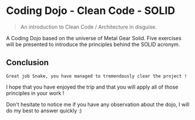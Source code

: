 # Coding Dojo - Clean Code - SOLID

> An introduction to Clean Code / Architecture in disguise.

A Coding Dojo based on the universe of Metal Gear Solid. Five exercises will be presented to introduce the principles behind the SOLID acronym.

## Conclusion

```
Great job Snake, you have managed to tremendously clear the project !
```

I hope that you have enjoyed the trip and that you will apply all of those principles in your work !

Don't hesitate to notice me if you have any observation about the dojo, I will do my best to answer quickly :) 
